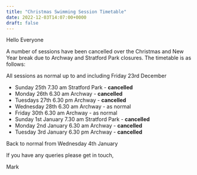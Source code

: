 ```yaml
---
title: "Christmas Swimming Session Timetable"
date: 2022-12-03T14:07:00+0000
draft: false
---
```

Hello Everyone

A number of sessions have been cancelled over the Christmas and New Year break due to Archway and Stratford Park closures. The timetable is as follows:

All sessions as normal up to and including Friday 23rd December 

- Sunday 25th 7.30 am Stratford Park - **cancelled**
- Monday 26th 6.30 am Archway - **cancelled**
- Tuesdays 27th 6.30 pm Archway - **cancelled**
- Wednesday 28th 6.30 am Archway - as normal
- Friday 30th 6.30 am Archway - as normal
- Sunday 1st January 7.30 am Stratford Park - **cancelled**
- Monday 2nd January 6.30 am Archway - **cancelled**
- Tuesday 3rd January 6.30 pm Archway - **cancelled**

Back to normal from Wednesday 4th January

If you have any queries please get in touch,

Mark
<!--more-->
